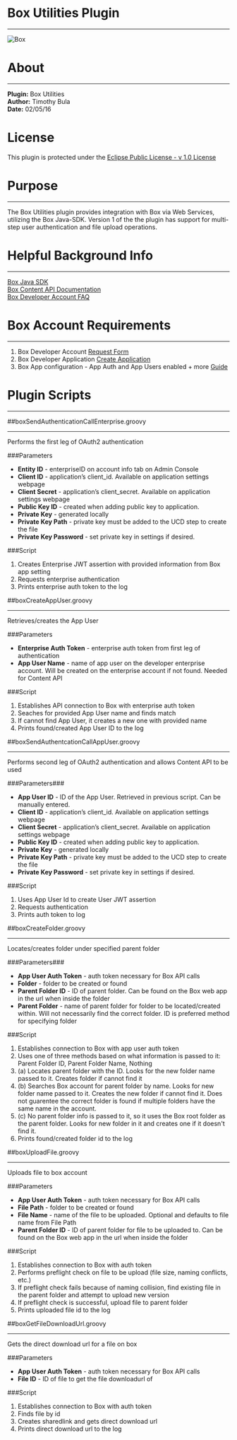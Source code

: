 ﻿# Box Utilities Plugin
***

![Box](http://static.appvn.com/i/uploads/thumbnails/122014/751821432ff9dda060e758d352540a0b-5-icon.png)

# About
***
**Plugin:** Box Utilities  
**Author:** Timothy Bula  
**Date:** 02/05/16

# License
This plugin is protected under the [Eclipse Public License - v 1.0 License](https://www.eclipse.org/legal/epl-v10.html)

# Purpose
***
The Box Utilities plugin provides integration with Box via Web Services, utilizing the Box Java-SDK. Version 1 of the the plugin has support for multi-step user authentication and file upload operations.


# Helpful Background Info
***
[Box Java SDK](https://github.com/box/box-java-sdk)   
[Box Content API Documentation](https://box-content.readme.io/reference "General overview")    
[Box Developer Account FAQ](https://box-content.readme.io/docs/developer-account-faq)



# Box Account Requirements
***
  
1. Box Developer Account [Request Form](https://app.box.com/signup/o/default_developer_offer) 
2. Box Developer Application [Create Application](https://www.box.com/developers/services)
3. Box App configuration - App Auth and App Users enabled + more [Guide](https://box-content.readme.io/docs/box-platform "Start of the box platform information")  


# Plugin Scripts
***
##boxSendAuthenticationCallEnterprise.groovy
***
Performs the first leg of OAuth2 authentication

###Parameters  

* **Entity ID** - enterpriseID on account info tab on Admin Console  
* **Client ID** - application’s client_id. Available on application settings webpage
* **Client Secret** - application’s client_secret. Available on application settings webpage
* **Public Key ID** - created when adding public key to application. 
* **Private Key** - generated locally 
* **Private Key Path** - private key must be added to the UCD step to create the file
* **Private Key Password** - set private key in settings if desired.

###Script  

1. Creates Enterprise JWT assertion with provided information from Box app setting  
2. Requests  enterprise authentication  
3. Prints enterprise auth token to the log 
 

##boxCreateAppUser.groovy
***
Retrieves/creates the App User

###Parameters 

* **Enterprise Auth Token** - enterprise auth token from first leg of authentication
* **App User Name** - name of app user on the developer enterprise account. Will be created on the enterprise account if not found. Needed for Content API

###Script 
 
1. Establishes API connection to Box with enterprise auth token
2. Seaches for provided App User name and finds match
3. If cannot find App User, it creates a new one with provided name
4. Prints found/created App User ID to the log


##boxSendAuthentcationCallAppUser.groovy
***
Performs second leg of OAuth2 authentication and allows Content API to be used

###Parameters###

* **App User ID** - ID of the App User. Retrieved in previous script. Can be manually entered.   
* **Client ID** - application’s client_id. Available on application settings webpage
* **Client Secret** - application’s client_secret. Available on application settings webpage
* **Public Key ID** - created when adding public key to application. 
* **Private Key** - generated locally 
* **Private Key Path** - private key must be added to the UCD step to create the file
* **Private Key Password** - set private key in settings if desired.

###Script 
  
1. Uses App User Id to create User JWT assertion  
2. Requests authentication  
3. Prints auth token to log


##boxCreateFolder.groovy
***
Locates/creates folder under specified parent folder

###Parameters###

* **App User Auth Token** - auth token necessary for Box API calls
* **Folder** - folder to be created or found
* **Parent Folder ID** - ID of parent folder. Can be found on the Box web app in the url when inside the folder
* **Parent Folder** - name of parent folder for folder to be located/created within. Will not necessarily find the correct folder. ID is preferred method for specifying folder 

###Script 

1. Establishes connection to Box with app user auth token  
2. Uses one of three methods based on what information is passed to it: Parent Folder ID, Parent Folder Name, Nothing
3. (a) Locates parent folder with the ID. Looks for the new folder name passed to it. Creates folder if cannot find it
4. (b) Searches Box account for parent folder by name. Looks for new folder name passed to it. Creates the new folder if cannot find it. Does not guarentee the correct folder is found if multiple folders have the same name in the account.
5. (c) No parent folder info is passed to it, so it uses the Box root folder as the parent folder. Looks for new folder in it and creates one if it doesn't find it. 
6. Prints found/created folder id to the log

##boxUploadFile.groovy
***
Uploads file to box account

###Parameters

* **App User Auth Token** - auth token necessary for Box API calls
* **File Path** - folder to be created or found
* **File Name** - name of the file to be uploaded. Optional and defaults to file name from File Path
* **Parent Folder ID** - ID of parent folder for file to be uploaded to. Can be found on the Box web app in the url when inside the folder 

###Script 

1. Establishes connection to Box with auth token  
2. Performs preflight check on file to be upload (file size, naming conflicts, etc.)
3. If preflight check fails because of naming collision, find existing file in the parent folder and attempt to upload new version
4. If preflight check is successful, upload file to parent folder 
5. Prints uploaded file id to the log

##boxGetFileDownloadUrl.groovy
***
Gets the direct download url for a file on box

###Parameters

* **App User Auth Token** - auth token necessary for Box API calls   
* **File ID** - ID of file to get the file downloadurl of

###Script 

1. Establishes connection to Box with auth token  
2. Finds file by id
3. Creates sharedlink and gets direct download url
4. Prints direct download url to the log
  


